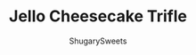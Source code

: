 ---
layout: ../../layouts/MarkdownPostLayout.astro
title: Jello Cheesecake Trifle
author: ShugarySweets
pubDate: 2019-01-15
description: "Jell-O Cheesecake Trifle recipe is an easy dessert made with a festive poke cake, cheesecake filling, and fresh berries. Perfect holiday dessert!"
image_url: https://www.shugarysweets.com/wp-content/uploads/2011/05/jello-cheesecake-trifle-5.jpg
tags: ["Cake","American"]
calories: 417
protein: 8
carbohydrates: 42
fats: 25
fiber: 2
ingredients: ["1 box white cake with ingredients to make 13x9","3 ounce box strawberry gelatin","3 ounce box Berry Blue gelatin","2 cups boiling water, divided","2 packages (8 ounce each) cream cheese, softened","14 ounce can sweetened condensed milk","1/2 teaspoon fresh lemon juice","12 ounce Cool Whip","1 pound strawberries, sliced","1 cup blueberries"]
serves: 12
time: "4 hours 45 minutes"
prepTime: "15 minutes"
instructions: ["Prepare cake mix according to package directions in a 13x9 baking pan.","In small bowl, mix 1 cup boiling water with strawberry gelatin mix. In another separate bowl mix 1 cup boiling water with berry blue gelatin mix.","Using a fork poke holes all over the top of the cooked and slightly cooled cake. Pour the strawberry gelatin over one half of the cake and the blue gelatin over the other half. Refrigerate 4 hours or overnight.","When ready to assemble, beat cream cheese with condensed milk for 3 minutes until smooth. Add lemon juice, mix completely. Fold in 8 oz of cool whip.","In bottom of trifle bowl, layer with cubed strawberry cake, 1/2 of the cheesecake mixture. On top of the cheesecake layer the berry blue cake, and the remaining cheesecake. Garnish with remaining cool whip and fresh berries."]
nutrition: ["417 calories","42 grams carbohydrates","53 milligrams cholesterol","25 grams fat","2 grams fiber","8 grams protein","16 grams saturated fat","207 milligrams sodium","38 grams sugar","0 grams trans fat","6 grams unsaturated fat"]
---